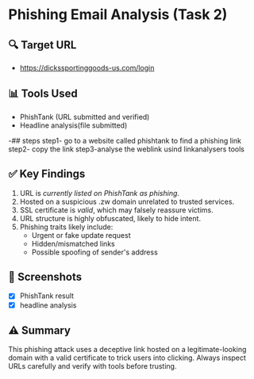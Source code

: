 # Phishing Email Analysis (Task 2)

## 🔍 Target URL
- https://dickssportinggoods-us.com/login

## 📊 Tools Used
- PhishTank (URL submitted and verified)
- Headline analysis(file submitted)

-## steps 
step1- go to a website called phishtank to find a phishing link
step2- copy the link 
step3-analyse the weblink usind linkanalysers tools

## ✅ Key Findings
1. URL is *currently listed on PhishTank as phishing*.
2. Hosted on a suspicious .zw domain unrelated to trusted services.
3. SSL certificate is *valid*, which may falsely reassure victims.
4. URL structure is highly obfuscated, likely to hide intent.
5. Phishing traits likely include:
   - Urgent or fake update request
   - Hidden/mismatched links
   - Possible spoofing of sender's address

## 📎 Screenshots
- [x] PhishTank result
-[x] headline analysis

## ⚠ Summary
This phishing attack uses a deceptive link hosted on a legitimate-looking domain with a valid certificate to trick users into clicking. Always inspect URLs carefully and verify with tools before trusting.

